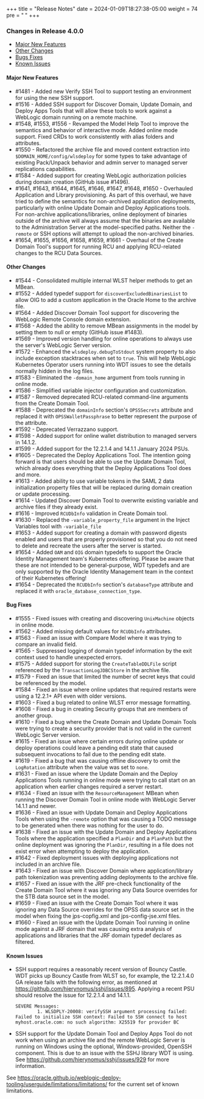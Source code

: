 +++
title = "Release Notes"
date = 2024-01-09T18:27:38-05:00
weight = 74
pre = "<b> </b>"
+++


### Changes in Release 4.0.0
- [Major New Features](#major-new-features)
- [Other Changes](#other-changes)
- [Bugs Fixes](#bug-fixes)
- [Known Issues](#known-issues)


#### Major New Features
- #1481 - Added new Verify SSH Tool to support testing an environment for using the new SSH support.
- #1516 - Added SSH support for Discover Domain, Update Domain, and Deploy Apps Tools that will allow
          these tools to work against a WebLogic domain running on a remote machine.
- #1548, #1553, #1556 - Revamped the Model Help Tool to improve the semantics and behavior of interactive mode.
                 Added online mode support.  Fixed CRDs to work consistently with alias folders and attributes.
- #1550 - Refactored the archive file and moved content extraction into `$DOMAIN_HOME/config/wlsdeploy` for some types
          to take advantage of existing Pack/Unpack behavior and admin server to managed server replications capabilities.
- #1584 - Added support for creating WebLogic authorization policies during domain creation (GitHub issue #1496).
- #1641, #1643, #1644, #1645, #1646, #1647, #1648, #1650 - Overhauled Application and Library provisioning.  As part of
          this overhaul, we have tried to define the semantics for non-archived application deployments, particularly
          with online Update Domain and Deploy Applications tools.  For non-archive applications/libraries, online deployment of
          binaries outside of the archive will always assume that the binaries are available to the Administration Server at the
          model-specified paths.  Neither the `-remote` or SSH options will attempt to upload the non-archived binaries.
- #1654, #1655, #1656, #1658, #1659, #1661 - Overhaul of the Create Domain Tool's support for running RCU and applying
          RCU-related changes to the RCU Data Sources.

#### Other Changes
- #1544 - Consolidated multiple internal WLST helper methods to get an MBean.
- #1552 - Added typedef support for `discoverExcludedBinariesList` to allow OIG to add a custom application in the
          Oracle Home to the archive file.
- #1564 - Added Discover Domain Tool support for discovering the WebLogic Remote Console domain extension.
- #1568 - Added the ability to remove MBean assignments in the model by setting them to null or empty (GitHub issue #1483).
- #1569 - Improved version handling for online operations to always use the server's WebLogic Server version.
- #1572 - Enhanced the `wlsdeploy.debugToStdout` system property to also include exception stacktraces when set to `true`.
          This will help WebLogic Kubernetes Operator users running into WDT issues to see the details normally hidden in
          the log files.
- #1583 - Eliminated the `-domain_home` argument from tools running in online mode.
- #1586 - Simplified variable injector configuration and customization.
- #1587 - Removed deprecated RCU-related command-line arguments from the Create Domain Tool.
- #1588 - Deprecated the `domainInfo` section's `OPSSSecrets` attribute and replaced it with `OPSSWalletPassphrase` to
          better represent the purpose of the attribute.
- #1592 - Deprecated Verrazzano support.
- #1598 - Added support for online wallet distribution to managed servers in 14.1.2.
- #1599 - Added support for the 12.2.1.4 and 14.1.1 January 2024 PSUs.
- #1605 - Deprecated the Deploy Applications Tool.  The intention going forward is that users should be able to use
          the Update Domain Tool, which already does everything that the Deploy Applications Tool does and more.
- #1613 - Added ability to use variable tokens in the SAML 2 data initialization property files that will be replaced
          during domain creation or update processing.
- #1614 - Updated Discover Domain Tool to overwrite existing variable and archive files if they already exist. 
- #1616 - Improved `RCUDbInfo` validation in Create Domain tool.
- #1630 - Replaced the `-variable_property_file` argument in the Inject Variables tool with `-variable_file`
- #1653 - Added support for creating a domain with password digests enabled and users that are properly provisioned so
          that you do not need to delete and recreate the users after the server is started.
- #1654 - Added `OAM` and `OIG` domain typedefs to support the Oracle Identity Management team's Kubernetes offering.
          Please be aware that these are not intended to be general-purpose, WDT typedefs and are only supported by
          the Oracle Identity Management team in the context of their Kubernetes offering!
- #1654 - Deprecated the `RCUDbInfo` section's `databaseType` attribute and replaced it 
          with `oracle_database_connection_type`.  
 
#### Bug Fixes
- #1555 - Fixed issues with creating and discovering `UnixMachine` objects in online mode.
- #1562 - Added missing default values for `RCUDbInfo` attributes.
- #1563 - Fixed an issue with Compare Model where it was trying to compare an invalid field.
- #1565 - Suppressed logging of domain typedef information by the exit context used to handle unexpected errors.
- #1575 - Added support for storing the `CreateTableDDLFile` script referenced by the `TransactionLogJDBCStore` in the
          archive file.
- #1579 - Fixed an issue that limited the number of secret keys that could be referenced by the model. 
- #1584 - Fixed an issue where online updates that required restarts were using a 12.2.1+ API even with older versions.
- #1603 - Fixed a bug related to online WLST error message formatting.
- #1608 - Fixed a bug in creating Security groups that are members of another group.
- #1610 - Fixed a bug where the Create Domain and Update Domain Tools were trying to create a security provider that
          is not valid in the current WebLogic Server version.
- #1615 - Fixed an issue where certain errors during online update or deploy operations could leave a pending edit
          state that caused subsequent invocations to fail due to the pending edit state.
- #1619 - Fixed a bug that was causing offline discovery to omit the `LogRotation` attribute when the value was set to `none`.
- #1631 - Fixed an issue where the Update Domain and the Deploy Applications Tools running in online mode were trying to
          call start on an application when earlier changes required a server restart.
- #1634 - Fixed an issue with the `ResourceManagement` MBean when running the Discover Domain Tool in online mode with
          WebLogic Server 14.1.1 and newer.
- #1636 - Fixed an issue with Update Domain and Deploy Applications Tools when using the `-remote` option that was
          causing a TODO message to be generated when there was nothing for the user to do.
- #1638 - Fixed an issue with the Update Domain and Deploy Applications Tools where the application specified a
         `PlanDir` and a `PlanPath` but the online deployment was ignoring the `PlanDir`, resulting in a file does
          not exist error when attempting to deploy the application.
- #1642 - Fixed deployment issues with deploying applications not included in an archive file.
- #1643 - Fixed an issue with Discover Domain where application/library path tokenization was preventing adding
          deployments to the archive file.
- #1657 - Fixed an issue with the JRF pre-check functionality of the Create Domain Tool where it was ignoring any Data 
          Source overrides for the STB data source set in the model.
- #1659 - Fixed an issue with the Create Domain Tool where it was ignoring any Data Source overrides for the OPSS data
          source set in the model when fixing the jps-copfig.xml and jps-config-jse.xml files.
- #1660 - Fixed an issue with the Update Domain Tool running in online mode against a JRF domain that was causing extra
          analysis of applications and libraries that the JRF domain typedef declares as filtered.

#### Known Issues
- SSH support requires a reasonably recent version of Bouncy Castle.  WDT picks up Bouncy Castle from WLST so, for example,
  the 12.2.1.4.0 GA release fails with the following error, as mentioned at https://github.com/hierynomus/sshj/issues/895.
  Applying a recent PSU should resolve the issue for 12.2.1.4 and 14.1.1.

  ```shell
  SEVERE Messages:
          1. WLSDPLY-20008: verifySSH argument processing failed: Failed to initialize SSH context: Failed to SSH connect to host myhost.oracle.com: no such algorithm: X25519 for provider BC
  ```

- SSH support for the Update Domain Tool and Deploy Apps Tool do not work when using an archive file and the remote 
  WebLogic Server is running on Windows using the optional, Windows-provided, OpenSSH component.  This is due to an
  issue with the SSHJ library WDT is using.  See https://github.com/hierynomus/sshj/issues/929 for more information.

See https://oracle.github.io/weblogic-deploy-tooling/userguide/limitations/limitations/ for the current set of known limitations.
